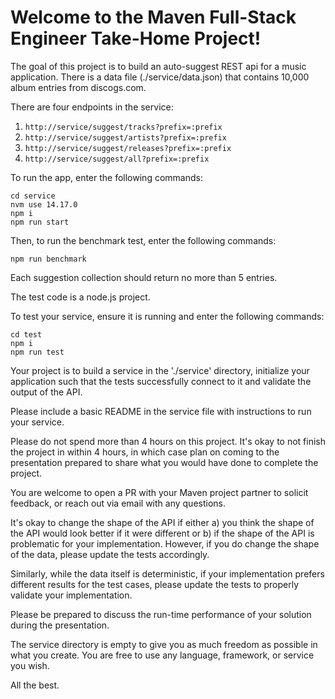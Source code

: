 # Welcome to the Maven Full-Stack Engineer Take-Home Project!

The goal of this project is to build an auto-suggest REST api for a music 
application. There is a data file (./service/data.json) that contains 
10,000 album entries from discogs.com.

There are four endpoints in the service:

1. `http://service/suggest/tracks?prefix=:prefix`
2. `http://service/suggest/artists?prefix=:prefix`
3. `http://service/suggest/releases?prefix=:prefix`
4. `http://service/suggest/all?prefix=:prefix`

To run the app, enter the following commands:

```
cd service
nvm use 14.17.0 
npm i
npm run start
```

Then, to run the benchmark test, enter the following commands:

```
npm run benchmark
```



Each suggestion collection should return no more than 5 entries.

The test code is a node.js project.

To test your service, ensure it is running and enter the following commands:

```
cd test
npm i
npm run test
```

Your project is to build a service in the './service' directory, initialize your application  such that the tests successfully connect to it and validate the output of the API.

Please include a basic README in the service file with instructions to run your service.

Please do not spend more than 4 hours on this project. It's okay to not finish the project in within 4 hours, in which case plan on coming to the presentation prepared to share what you would have done to complete the project.

You are welcome to open a PR with your Maven project partner to solicit feedback, or reach out via email with any questions.

It's okay to change the shape of the API if either a) you think the shape of the API would look better if it were different or b) if the shape of the API is problematic for your implementation. However, if you do change the shape of the data, please update the tests accordingly.

Similarly, while the data itself is deterministic, if your implementation prefers different results for the test cases, please update the tests to properly validate your implementation.

Please be prepared to discuss the run-time performance of your solution during the presentation.

The service directory is empty to give you as much freedom as possible in what you create. You are free to use any language, framework, or service you wish.

All the best.
